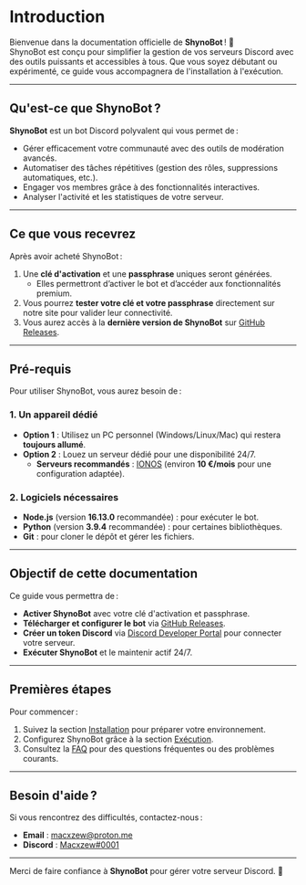 # Introduction

Bienvenue dans la documentation officielle de **ShynoBot** ! 🎉  
ShynoBot est conçu pour simplifier la gestion de vos serveurs Discord avec des outils puissants et accessibles à tous. Que vous soyez débutant ou expérimenté, ce guide vous accompagnera de l'installation à l'exécution.

---

## Qu'est-ce que ShynoBot ?

**ShynoBot** est un bot Discord polyvalent qui vous permet de :
- Gérer efficacement votre communauté avec des outils de modération avancés.
- Automatiser des tâches répétitives (gestion des rôles, suppressions automatiques, etc.).
- Engager vos membres grâce à des fonctionnalités interactives.
- Analyser l'activité et les statistiques de votre serveur.

---

## Ce que vous recevrez

Après avoir acheté ShynoBot :
1. Une **clé d'activation** et une **passphrase** uniques seront générées.
   - Elles permettront d’activer le bot et d’accéder aux fonctionnalités premium.
2. Vous pourrez **tester votre clé et votre passphrase** directement sur notre site pour valider leur connectivité.
3. Vous aurez accès à la **dernière version de ShynoBot** sur [GitHub Releases](https://github.com/Macxzew/ShynoBot/releases).

---

## Pré-requis

Pour utiliser ShynoBot, vous aurez besoin de :

### 1. Un appareil dédié
- **Option 1** : Utilisez un PC personnel (Windows/Linux/Mac) qui restera **toujours allumé**.
- **Option 2** : Louez un serveur dédié pour une disponibilité 24/7.
   - **Serveurs recommandés** : [IONOS](https://ionos.fr) (environ **10 €/mois** pour une configuration adaptée).

### 2. Logiciels nécessaires
- **Node.js** (version **16.13.0** recommandée) : pour exécuter le bot.
- **Python** (version **3.9.4** recommandée) : pour certaines bibliothèques.
- **Git** : pour cloner le dépôt et gérer les fichiers.

---

## Objectif de cette documentation

Ce guide vous permettra de :
- **Activer ShynoBot** avec votre clé d'activation et passphrase.
- **Télécharger et configurer le bot** via [GitHub Releases](https://github.com/Macxzew/ShynoBot/releases).
- **Créer un token Discord** via [Discord Developer Portal](https://discord.com/developers/applications) pour connecter votre serveur.
- **Exécuter ShynoBot** et le maintenir actif 24/7.

---

## Premières étapes

Pour commencer :
1. Suivez la section [Installation](installation.md) pour préparer votre environnement.
2. Configurez ShynoBot grâce à la section [Exécution](execution.md).
3. Consultez la [FAQ](faq.md) pour des questions fréquentes ou des problèmes courants.

---

## Besoin d'aide ?

Si vous rencontrez des difficultés, contactez-nous :
- **Email** : [macxzew@proton.me](mailto:macxzew@proton.me)
- **Discord** : [Macxzew#0001](https://discordapp.com/users/590292463542075413)

---

Merci de faire confiance à **ShynoBot** pour gérer votre serveur Discord. 🚀
